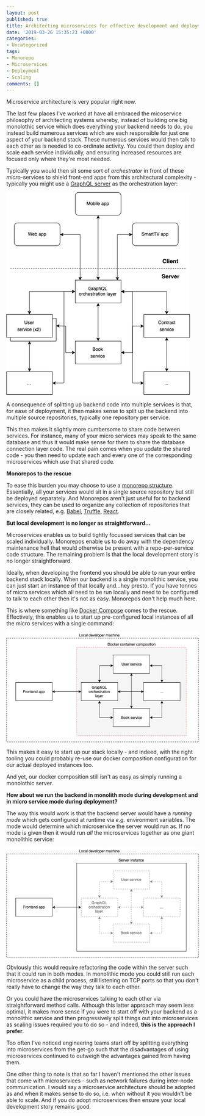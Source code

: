 ```yaml
---
layout: post
published: true
title: Architecting microservices for effective development and deployment
date: '2019-03-26 15:35:23 +0000'
categories:
- Uncategorized
tags:
- Monorepo
- Microservices
- Deployment
- Scaling
comments: []
---
```


Microservice architecture is very popular right now.

The last few places I've worked at have all embraced the micoservice
philosophy of architecting systems whereby, instead of building one big
monolothic service which does everything your backend needs to do, you instead
build numerous services which are each responsible for just one aspect of your
backend stack. These numerous services would then talk to each other as is
needed to co-ordinate activity. You could then deploy and scale each service
individually, and ensuring increased resources are focused only where they're most
needed.

Typically you would then sit some sort of
_orchestrator_ in front of these _micro_-services to shield front-end apps from
this architectural complexity - typically you might use a [GraphQL server](https://www.apollographql.com/docs/apollo-server/) as the orchestration layer:

![screenshot](/assets/img/client-server-microservices.png)

A consequence of splitting up backend code into multiple services is that, for
ease of deployment, it then makes sense to split up the backend into multiple
source repositories, typically one repository per service.

This then makes it slightly more cumbersome to share code between services.
For instance, many of your micro services may speak to the same database and
thus it would make sense for them to share the database connection layer code.
The real pain comes when you update the shared code - you then need to update
each and every one of the corresponding microservices which use that shared
code.

**Monorepos to the rescue**

To ease this burden you may choose to use a [monorepo structure](https://hackernoon.com/one-vs-many-why-we-moved-from-multiple-git-repos-to-a-monorepo-and-how-we-set-it-up-f4abb0cfe469). Essentially, all your
services would sit in a single source repository but still be deployed
separately. And Monorepos aren't just useful for to backend services, they can be
used to organize any collection of repositories that are closely related, e.g.
[Babel](https://github.com/babel/babel), [Truffle](https://github.com/trufflesuite/truffle),
[React](https://github.com/facebook/react).

**But local development is no longer as straightforward...**

Microservices enables us to build tightly focussed services that can be scaled
individually. Monorepos enable us to do away with the dependency maintenance
hell that would otherwise be present with a repo-per-service code structure. The
remaining problem is that the local development story is no longer straightforward.

Ideally, when developing the frontend you should be able to run your entire
backend stack locally. When our backend is a single monolithic service, you
can just start an instance of that locally and...hey presto. If you have tonnes
of micro services which all need to be run locally and need to be configured
to talk to each other then it's not as easy. Monorepos don't help much here.

This is where something like
[Docker Compose](https://docs.docker.com/compose/) comes to the rescue.
Effectively, this enables us to start up pre-configured local instances of all
the micro services with a single command:

![screenshot](/assets/img/docker-compose.png)

This makes it easy to start up our stack locally - and indeed, with the right
tooling you could probably re-use our docker composition configuration for our
actual deployed instances too.

And yet, our docker composition still isn't as easy as simply running a
monolothic server.

**How about we run the backend in monolith mode during development and in micro
service mode during deployment?**

The way this would work is that the backend server would have a _running mode_
which gets configured at runtime via _e.g._ environment variables. The mode
would determine which microservice the server would run as. If no mode is
given then it would run _all_ the microservices together as one giant monolithic
service:

![screenshot](/assets/img/monolithic-dev-server.png)

Obviously this would require refactoring the code within the server such that
it could run in both modes. In monolithic mode you could still run each
microservice as a child process, still listening on TCP ports so that you
don't really have to change the way they talk to each other.

Or you could have the microservices talking to each other via straightforward method calls.
Although this latter approach may seem less optimal, it makes more sense if you
were to start off with your backend as a monolithic service and then
progressively split things out into microservices as scaling issues required
you to do so - and indeed, **this is the approach I prefer**.

Too often I've noticed engineering teams start off by splitting everything into
microservices from the get-go such that the disadvantages of using
microservices continued to outweigh the advantages gained from having them.

One other thing to note is that so far I haven't mentioned the other issues that
come with microservices - such as network failures during inter-node
communication. I would say a microservice architecture should be adopted as and
when it makes sense to do so, i.e. when without it you wouldn't be able to
scale. And if you do adopt microservices then ensure your local development
story remains good.

